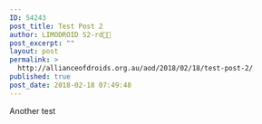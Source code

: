 ```yaml
---
ID: 54243
post_title: Test Post 2
author: LIMODROID S2-rd🔭🔬
post_excerpt: ""
layout: post
permalink: >
  http://allianceofdroids.org.au/aod/2018/02/18/test-post-2/
published: true
post_date: 2018-02-18 07:49:48
---
```

Another test